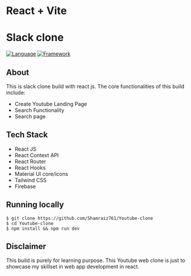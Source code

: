 # React + Vite

# Slack clone

[![Language](https://img.shields.io/badge/Language-Javascript-blue.svg?style=flat)](https://www.javascript.com/)
[![Framework](https://img.shields.io/badge/Framework-Reactjs-brightgreen.svg?style=flat)](https://reactjs.org/)


## About

This is slack clone build with react js. The core functionalities of this build include:


- Create Youtube Landing Page
- Search Functionality
- Search page

## Tech Stack

- React JS
- React Context API
- React Router
- React Hooks
- Material UI core/icons
- Tailwind CSS
- Firebase




## Running locally

`$ git clone https://github.com/Shamraiz761/Youtube-clone` <br/>
`$ cd Youtube-clone` <br/>
`$ npm install && npm run dev` <br/>

## Disclaimer

This build is purely for learning purpose. This Youtube  web clone is just to showcase my skillset in web app development in react.
